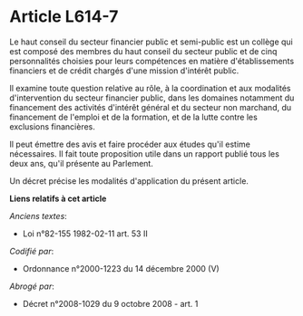 # Article L614-7

Le haut conseil du secteur financier public et semi-public est un collège qui est composé des membres du haut conseil du
secteur public et de cinq personnalités choisies pour leurs compétences en matière d'établissements financiers et de crédit
chargés d'une mission d'intérêt public.

Il examine toute question relative au rôle, à la coordination et aux modalités d'intervention du secteur financier public,
dans les domaines notamment du financement des activités d'intérêt général et du secteur non marchand, du financement de
l'emploi et de la formation, et de la lutte contre les exclusions financières.

Il peut émettre des avis et faire procéder aux études qu'il estime nécessaires. Il fait toute proposition utile dans un
rapport publié tous les deux ans, qu'il présente au Parlement.

Un décret précise les modalités d'application du présent article.

**Liens relatifs à cet article**

_Anciens textes_:

  - Loi n°82-155 1982-02-11 art. 53 II

_Codifié par_:

  - Ordonnance n°2000-1223 du 14 décembre 2000 (V)

_Abrogé par_:

  - Décret n°2008-1029 du 9 octobre 2008 - art. 1
